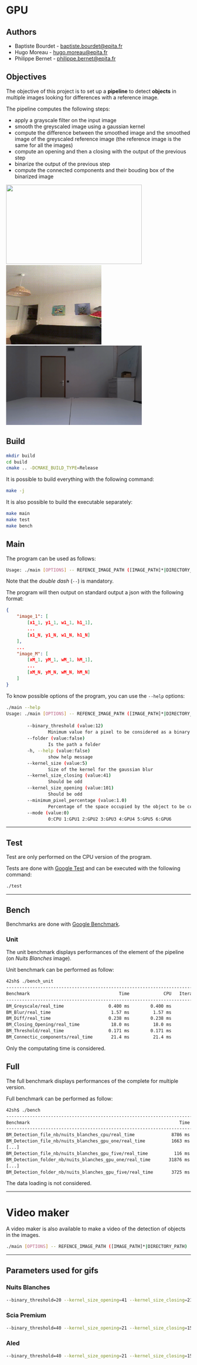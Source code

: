 # GPU 

## Authors
 - Baptiste Bourdet - <baptiste.bourdet@epita.fr>
 - Hugo Moreau - <hugo.moreau@epita.fr>
 - Philippe Bernet - <philippe.bernet@epita.fr>

## Objectives

The objective of this project is to set up a **pipeline** to detect **objects**
in multiple images looking for differences with a reference image.

The pipeline computes the following steps:
- apply a grayscale filter on the input image
- smooth the greyscaled image using a gaussian kernel
- compute the difference between the smoothed image and the smoothed image of
  the greyscaled reference image (the reference image is the same for all the
  images)
- compute an opening and then a closing with the output of the previous step
- binarize the output of the previous step
- compute the connected components and their bouding box of the binarized image

<p float="left">
    <img src="data/nb.gif" width="370" height="216" />
    <img src="data/sp.gif" width="260" height="216" />
    <img src="data/aled.gif" width="370" height="216" />
</p>

## Build

```bash
mkdir build
cd build
cmake .. -DCMAKE_BUILD_TYPE=Release
```

It is possible to build everything with the following command:

```bash
make -j
```

It is also possible to build the executable separately:

```bash
make main
make test
make bench
```

## Main

The program can be used as follows:

```bash
Usage: ./main [OPTIONS] -- REFENCE_IMAGE_PATH ([IMAGE_PATH]*|DIRECTORY_PATH)
```

Note that the *double dash* (`--`) is mandatory.

The program will then output on standard output a json with the following
format:

```json
{
    "image_1": [
        [x1_1, y1_1, w1_1, h1_1],
        ...
        [x1_N, y1_N, w1_N, h1_N]
    ],
    ...
    "image_M": [
        [xM_1, yM_1, wM_1, hM_1],
        ...
        [xM_N, yM_N, wM_N, hM_N]
    ]
}
```

To know possible options of the program, you can use the `--help` options:

```bash
./main --help
Usage: ./main [OPTIONS] -- REFENCE_IMAGE_PATH ([IMAGE_PATH]*|DIRECTORY_PATH)

        --binary_threshold (value:12)
                Minimum value for a pixel to be considered as a binary pixel
        --folder (value:false)
                Is the path a folder
        -h, --help (value:false)
                show help message
        --kernel_size (value:5)
                Size of the kernel for the gaussian blur
        --kernel_size_closing (value:41)
                Should be odd
        --kernel_size_opening (value:101)
                Should be odd
        --minimum_pixel_percentage (value:1.0)
                Percentage of the space occupied by the object to be considered as a detection
        --mode (value:0)
                0:CPU 1:GPU1 2:GPU2 3:GPU3 4:GPU4 5:GPU5 6:GPU6
```

---

## Test

Test are only performed on the CPU version of the program.

Tests are done with [Google Test](https://github.com/google/googletest) and can
be executed with the following command:

```bash
./test
```

---

## Bench

Benchmarks are done with [Google
Benchmark](https://github.com/google/benchmark).

### Unit

The unit benchmark displays performances of the element of the pipeline (on
*Nuits Blanches* image).

Unit benchmark can be performed as follow:

```bash
42sh$ ./bench_unit
----------------------------------------------------------------------------
Benchmark                                  Time             CPU   Iterations
----------------------------------------------------------------------------
BM_Greyscale/real_time                 0.400 ms        0.400 ms        10000
BM_Blur/real_time                       1.57 ms         1.57 ms        10000
BM_Diff/real_time                      0.238 ms        0.238 ms        10000
BM_Closing_Opening/real_time            18.0 ms         18.0 ms           38
BM_Threshold/real_time                 0.171 ms        0.171 ms        10000
BM_Connectic_components/real_time       21.4 ms         21.4 ms           33
```

Only the computating time is considered.

## Full

The full benchmark displays performances of the complete for multiple version.

Full benchmark can be performed as follow:

```bash
42sh$ ./bench
-------------------------------------------------------------------------------------------------------------------
Benchmark                                                         Time             CPU   Iterations UserCounters...
-------------------------------------------------------------------------------------------------------------------
BM_Detection_file_nb/nuits_blanches_cpu/real_time              8786 ms         8785 ms            1 items_per_second=0.113823/s
BM_Detection_file_nb/nuits_blanches_gpu_one/real_time          1663 ms          666 ms            1 items_per_second=0.601193/s
[...]
BM_Detection_file_nb/nuits_blanches_gpu_five/real_time          116 ms          111 ms            6 items_per_second=8.65792/s
BM_Detection_folder_nb/nuits_blanches_gpu_one/real_time       31876 ms        31370 ms            1 items_per_second=2.5411/s
[...]
BM_Detection_folder_nb/nuits_blanches_gpu_five/real_time       3725 ms         3721 ms            1 items_per_second=21.7461/s
```

The data loading is not considered.

---

# Video maker

A video maker is also available to make a video of the detection of objects in
the images.

```bash
./main [OPTIONS] -- REFENCE_IMAGE_PATH ([IMAGE_PATH]*|DIRECTORY_PATH) | python video_maker.py [-o output.avi] [-f FPS]
```

--- 

## Parameters used for gifs

### Nuits Blanches

```bash
--binary_threshold=20 --kernel_size_opening=41 --kernel_size_closing=21 --minimum_pixel_percentage=0.5
```

### Scia Premium

```bash
--binary_threshold=40 --kernel_size_opening=21 --kernel_size_closing=15 --minimum_pixel_percentage=5
```

### Aled

```bash
--binary_threshold=40 --kernel_size_opening=21 --kernel_size_closing=15 --minimum_pixel_percentage=1
```

